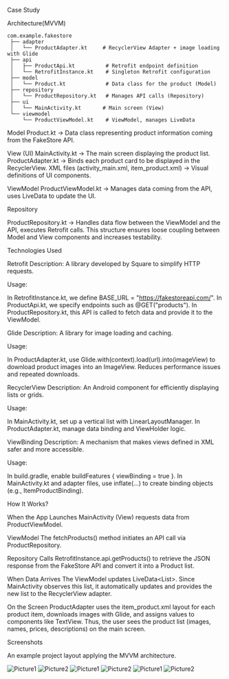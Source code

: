 Case Study


Architecture(MVVM)

```
com.example.fakestore
 ├── adapter
 │   └── ProductAdapter.kt     # RecyclerView Adapter + image loading with Glide
 ├── api
 │   ├── ProductApi.kt          # Retrofit endpoint definition
 │   └── RetrofitInstance.kt    # Singleton Retrofit configuration
 ├── model
 │   └── Product.kt             # Data class for the product (Model)
 ├── repository
 │   └── ProductRepository.kt   # Manages API calls (Repository)
 ├── ui
 │   └── MainActivity.kt       # Main screen (View)
 └── viewmodel
     └── ProductViewModel.kt    # ViewModel, manages LiveData
```

Model
Product.kt → Data class representing product information coming from the FakeStore API.

View (UI)
MainActivity.kt → The main screen displaying the product list.
ProductAdapter.kt → Binds each product card to be displayed in the RecyclerView.
XML files (activity_main.xml, item_product.xml) → Visual definitions of UI components.

ViewModel
ProductViewModel.kt → Manages data coming from the API, uses LiveData to update the UI.

Repository

ProductRepository.kt → Handles data flow between the ViewModel and the API, executes Retrofit calls.
This structure ensures loose coupling between Model and View components and increases testability.


Technologies Used

Retrofit
Description: A library developed by Square to simplify HTTP requests.

Usage:

In RetrofitInstance.kt, we define BASE_URL = "https://fakestoreapi.com/".
In ProductApi.kt, we specify endpoints such as @GET("products").
In ProductRepository.kt, this API is called to fetch data and provide it to the ViewModel.



Glide
Description: A library for image loading and caching.

Usage:

In ProductAdapter.kt, use Glide.with(context).load(url).into(imageView) to download product images into an ImageView.
Reduces performance issues and repeated downloads.



RecyclerView
Description: An Android component for efficiently displaying lists or grids.

Usage:

In MainActivity.kt, set up a vertical list with LinearLayoutManager.
In ProductAdapter.kt, manage data binding and ViewHolder logic.

ViewBinding
Description: A mechanism that makes views defined in XML safer and more accessible.

Usage:

In build.gradle, enable buildFeatures { viewBinding = true }.
In MainActivity.kt and adapter files, use inflate(...) to create binding objects (e.g., ItemProductBinding).





How It Works?

When the App Launches
MainActivity (View) requests data from ProductViewModel.

ViewModel
The fetchProducts() method initiates an API call via ProductRepository.

Repository
Calls RetrofitInstance.api.getProducts() to retrieve the JSON response from the FakeStore API and convert it into a Product list.

When Data Arrives
The ViewModel updates LiveData<List<Product>>.
Since MainActivity observes this list, it automatically updates and provides the new list to the RecyclerView adapter.

On the Screen
ProductAdapter uses the item_product.xml layout for each product item, downloads images with Glide, and assigns values to components like TextView.
Thus, the user sees the product list (images, names, prices, descriptions) on the main screen.
 
 
 

Screenshots

An example project layout applying the MVVM architecture.
 
![Picture1](Screenshots/Picture1.png)
![Picture2](Screenshots/Picture2.png)
![Picture1](Screenshots/Picture3.png)
![Picture2](Screenshots/Picture4.png)
![Picture1](Screenshots/Picture5.png)
![Picture2](Screenshots/Picture6.png)


